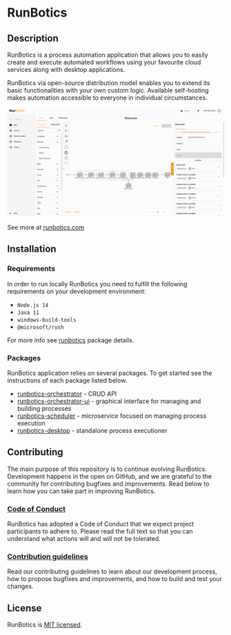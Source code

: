 # RunBotics

## Description

RunBotics is a process automation application that allows you to easily create and execute automated workflows using your favourite cloud services along with desktop applications.

RunBotics via open-source distribution model enables you to extend its basic functionalities with your own custom logic. Available self-hosting makes automation accessible to everyone in individual circumstances.

![RunBotics screenshot](https://github.com/runbotics/runbotics/blob/master/public/process_build.png)

See more at [runbotics.com](https://www.runbotics.com)

## Installation

### Requirements

In order to run locally RunBotics you need to fulfill the following requirements on your development environment:

- `Node.js 14`
- `Java 11`
- `windows-build-tools`
- `@microsoft/rush`

For more info see [runbotics](https://github.com/runbotics/runbotics/blob/master/runbotics/README.md) package details.

### Packages

RunBotics application relies on several packages. To get started see the instructions of each package listed below.

 - [runbotics-orchestrator](https://github.com/runbotics/runbotics/blob/master/runbotics-orchestrator) - CRUD API
 - [runbotics-orchestrator-ui](https://github.com/runbotics/runbotics/blob/master/runbotics/runbotics-orchestrator-ui) - graphical interface for managing and building processes
 - [runbotics-scheduler](https://github.com/runbotics/runbotics/blob/master/runbotics/runbotics-scheduler) - microservice focused on managing process execution
 - [runbotics-desktop](https://github.com/runbotics/runbotics/blob/master/runbotics/runbotics-desktop) - standalone process executioner

## Contributing

The main purpose of this repository is to continue evolving RunBotics. Development happens in the open on GitHub, and we are grateful to the community for contributing bugfixes and improvements. Read below to learn how you can take part in improving RunBotics.

### [Code of Conduct](https://github.com/runbotics/runbotics/blob/master/CODE_OF_CONDUCT.md)

RunBotics has adopted a Code of Conduct that we expect project participants to adhere to. Please read the full text so that you can understand what actions will and will not be tolerated.

### [Contribution guidelines](https://github.com/runbotics/runbotics/blob/master/CONTRIBUTING.md)

Read our contributing guidelines to learn about our development process, how to propose bugfixes and improvements, and how to build and test your changes.

## License

RunBotics is [MIT licensed](https://github.com/runbotics/runbotics/blob/master/license.md).
